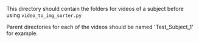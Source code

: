 This directory should contain the folders for videos of a subject before using `video_to_img_sorter.py`

Parent directories for each of the videos should be named 'Test_Subject_1' for example.